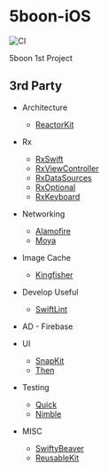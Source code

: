 # 5boon-iOS

![CI](https://github.com/5boon/5boon-iOS/workflows/CI/badge.svg?branch=develop)

5boon 1st Project

## 3rd Party

- Architecture

  - [ReactorKit](https://github.com/ReactorKit/ReactorKit)

- Rx

  - [RxSwift](https://github.com/ReactiveX/RxSwift)
  - [RxViewController](https://github.com/devxoul/RxViewController)
  - [RxDataSources](https://github.com/RxSwiftCommunity/RxDataSources)
  - [RxOptional](https://github.com/RxSwiftCommunity/RxOptional)
  - [RxKeyboard](https://github.com/RxSwiftCommunity/RxKeyboard)

- Networking

  - [Alamofire](https://github.com/Alamofire/Alamofire)
  - [Moya](https://github.com/Moya/Moya)

- Image Cache

  - [Kingfisher](https://github.com/onevcat/Kingfisher)

- Develop Useful

  - [SwiftLint](https://github.com/realm/SwiftLint)

- AD - Firebase

- UI

  - [SnapKit](https://github.com/SnapKit/SnapKit)
  - [Then](https://github.com/devxoul/Then)

- Testing

  - [Quick](https://github.com/Quick/Quick)
  - [Nimble](https://github.com/Quick/Nimble)

- MISC
  - [SwiftyBeaver](https://github.com/SwiftyBeaver/SwiftyBeaver)
  - [ReusableKit](https://github.com/devxoul/ReusableKit)
